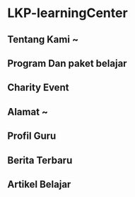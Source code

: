 # LKP-learningCenter

## Tentang Kami ~
## Program Dan paket belajar
## Charity Event
## Alamat ~
## Profil Guru
## Berita Terbaru 
## Artikel Belajar
